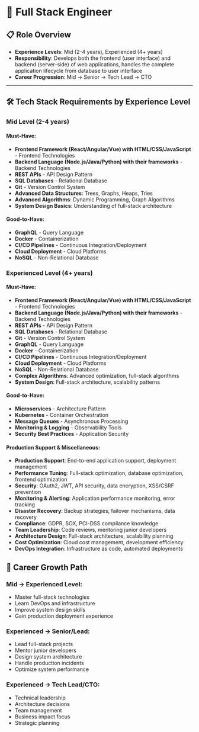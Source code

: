 # 🔗 Full Stack Engineer

## 📋 Role Overview
- **Experience Levels**: Mid (2-4 years), Experienced (4+ years)
- **Responsibility**: Develops both the frontend (user interface) and backend (server-side) of web applications, handles the complete application lifecycle from database to user interface
- **Career Progression**: Mid → Senior → Tech Lead → CTO

---

## 🛠️ Tech Stack Requirements by Experience Level

### **Mid Level (2-4 years)**

#### **Must-Have:**
- **Frontend Framework (React/Angular/Vue) with HTML/CSS/JavaScript** - Frontend Technologies
- **Backend Language (Node.js/Java/Python) with their frameworks** - Backend Technologies
- **REST APIs** - API Design Pattern
- **SQL Databases** - Relational Database
- **Git** - Version Control System
- **Advanced Data Structures**: Trees, Graphs, Heaps, Tries
- **Advanced Algorithms**: Dynamic Programming, Graph Algorithms
- **System Design Basics**: Understanding of full-stack architecture

#### **Good-to-Have:**
- **GraphQL** - Query Language
- **Docker** - Containerization
- **CI/CD Pipelines** - Continuous Integration/Deployment
- **Cloud Deployment** - Cloud Platforms
- **NoSQL** - Non-Relational Database

### **Experienced Level (4+ years)**

#### **Must-Have:**
- **Frontend Framework (React/Angular/Vue) with HTML/CSS/JavaScript** - Frontend Technologies
- **Backend Language (Node.js/Java/Python) with their frameworks** - Backend Technologies
- **REST APIs** - API Design Pattern
- **SQL Databases** - Relational Database
- **Git** - Version Control System
- **GraphQL** - Query Language
- **Docker** - Containerization
- **CI/CD Pipelines** - Continuous Integration/Deployment
- **Cloud Deployment** - Cloud Platforms
- **NoSQL** - Non-Relational Database
- **Complex Algorithms**: Advanced optimization, full-stack algorithms
- **System Design**: Full-stack architecture, scalability patterns

#### **Good-to-Have:**
- **Microservices** - Architecture Pattern
- **Kubernetes** - Container Orchestration
- **Message Queues** - Asynchronous Processing
- **Monitoring & Logging** - Observability Tools
- **Security Best Practices** - Application Security

#### **Production Support & Miscellaneous:**
- **Production Support**: End-to-end application support, deployment management
- **Performance Tuning**: Full-stack optimization, database optimization, frontend optimization
- **Security**: OAuth2, JWT, API security, data encryption, XSS/CSRF prevention
- **Monitoring & Alerting**: Application performance monitoring, error tracking
- **Disaster Recovery**: Backup strategies, failover mechanisms, data recovery
- **Compliance**: GDPR, SOX, PCI-DSS compliance knowledge
- **Team Leadership**: Code reviews, mentoring junior developers
- **Architecture Design**: Full-stack architecture, scalability planning
- **Cost Optimization**: Cloud cost management, development efficiency
- **DevOps Integration**: Infrastructure as code, automated deployments

## 🚀 Career Growth Path

### **Mid → Experienced Level:**
- Master full-stack technologies
- Learn DevOps and infrastructure
- Improve system design skills
- Gain production deployment experience

### **Experienced → Senior/Lead:**
- Lead full-stack projects
- Mentor junior developers
- Design system architecture
- Handle production incidents
- Optimize system performance

### **Experienced → Tech Lead/CTO:**
- Technical leadership
- Architecture decisions
- Team management
- Business impact focus
- Strategic planning
